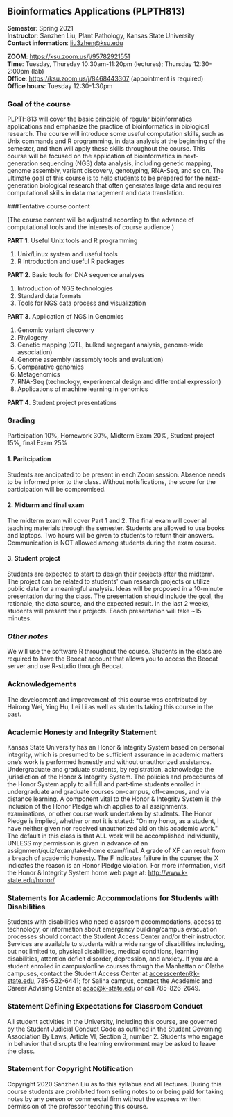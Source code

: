 ## Bioinformatics Applications (PLPTH813)

**Semester**: Spring 2021  
**Instructor**: Sanzhen Liu, Plant Pathology, Kansas State University  
**Contact information**: liu3zhen@ksu.edu

**ZOOM**:	https://ksu.zoom.us/j/95782921551  
**Time**:	  Tuesday, Thursday 10:30am-11:20pm (lectures); Thursday 12:30-2:00pm (lab)  
**Office**:	https://ksu.zoom.us/j/8468443307 (appointment is required)  
**Office hours**:	Tuesday 12:30-1:30pm  

### Goal of the course

PLPTH813 will cover the basic principle of regular bioinformatics applications and emphasize the practice of bioinformatics in biological research. The course will introduce some useful computation skills, such as Unix commands and R programming, in data analysis at the beginning of the semester, and then will apply these skills throughout the course. This course will be focused on the application of bioinformatics in next-generation sequencing (NGS) data analysis, including genetic mapping, genome assembly, variant discovery, genotyping, RNA-Seq, and so on. The ultimate goal of this course is to help students to be prepared for the next-generation biological research that often generates large data and requires computational skills in data management and data translation. 

###Tentative course content  

(The course content will be adjusted according to the advance of computational tools and the interests of course audience.)

**PART 1**. Useful Unix tools and R programming

1.	Unix/Linux system and useful tools
2.	R introduction and useful R packages

**PART 2**. Basic tools for DNA sequence analyses

1.	Introduction of NGS technologies
2.	Standard data formats
3.	Tools for NGS data process and visualization

**PART 3**. Application of NGS in Genomics

1.	Genomic variant discovery
2.	Phylogeny
3.	Genetic mapping (QTL, bulked segregant analysis, genome-wide association)
4.	Genome assembly (assembly tools and evaluation)
5.	Comparative genomics
6.	Metagenomics
7.	RNA-Seq (technology, experimental design and differential expression)
8.	Applications of machine learning in genomics

**PART 4**. Student project presentations

### Grading

Participation 10%, Homework 30%, Midterm Exam 20%, Student project 15%, final Exam 25%

#### 1. Paritcipation

Students are ancipated to be present in each Zoom session. Absence needs to be informed prior to the class. Without notisfications, the score for the participation will be compromised.  

#### 2. Midterm and final exam

The midterm exam will cover Part 1 and 2. The final exam will cover all teaching materials through the semester. Students are allowed to use books and laptops. Two hours will be given to students to return their answers. Communication is NOT allowed among students during the exam course.  

#### 3. Student project

Students are expected to start to design their projects after the midterm. The project can be related to students' own research projects or utilize public data for a meaningful analysis. Ideas will be proposed in a 10-minute presentation during the class. The presentation should include the goal, the rationale, the data source, and the expected result. In the last 2 weeks, students will present their projects. Eeach presentation will take ~15 minutes.  

### *Other notes*

We will use the software R throughout the course. Students in the class are required to have the Beocat account that allows you to access the Beocat server and use R-studio through Beocat.

### Acknowledgements  
The development and improvement of this course was contributed by Hairong Wei, Ying Hu, Lei Li as well as students taking this course in the past.  

### Academic Honesty and Integrity Statement
Kansas State University has an Honor & Integrity System based on personal integrity, which is presumed to be sufficient assurance in academic matters one’s work is performed honestly and without unauthorized assistance. Undergraduate and graduate students, by registration, acknowledge the jurisdiction of the Honor & Integrity System. The policies and procedures of the Honor System apply to all full and part-time students enrolled in undergraduate and graduate courses on-campus, off-campus, and via distance learning. A component vital to the Honor & Integrity System is the inclusion of the Honor Pledge which applies to all assignments, examinations, or other course work undertaken by students. The Honor Pledge is implied, whether or not it is stated: "On my honor, as a student, I have neither given nor received unauthorized aid on this academic work." The default in this class is that ALL work will be accomplished individually, UNLESS my permission is given in advance of an assignment/quiz/exam/take-home exam/final. A grade of XF can result from a breach of academic honesty. The F indicates failure in the course; the X indicates the reason is an Honor Pledge violation. For more information, visit the Honor & Integrity System home web page at: http://www.k-state.edu/honor/

### Statements for Academic Accommodations for Students with Disabilities
Students with disabilities who need classroom accommodations, access to technology, or information about emergency building/campus evacuation processes should contact the Student Access Center and/or their instructor.  Services are available to students with a wide range of disabilities including, but not limited to, physical disabilities, medical conditions, learning disabilities, attention deficit disorder, depression, and anxiety.  If you are a student enrolled in campus/online courses through the Manhattan or Olathe campuses, contact the Student Access Center at accesscenter@k-state.edu, 785-532-6441; for Salina campus, contact the Academic and Career Advising Center at acac@k-state.edu or call 785-826-2649.

### Statement Defining Expectations for Classroom Conduct
All student activities in the University, including this course, are governed by the Student Judicial Conduct Code as outlined in the Student Governing Association By Laws, Article VI, Section 3, number 2.  Students who engage in behavior that disrupts the learning environment may be asked to leave the class. 

### Statement for Copyright Notification
Copyright 2020 Sanzhen Liu as to this syllabus and all lectures.  During this course students are prohibited from selling notes to or being paid for taking notes by any person or commercial firm without the express written permission of the professor teaching this course. 

